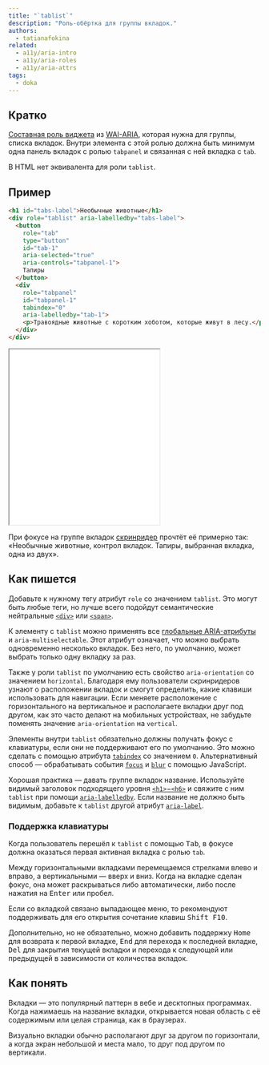 ```yaml
---
title: "`tablist`"
description: "Роль-обёртка для группы вкладок."
authors:
  - tatianafokina
related:
  - a11y/aria-intro
  - a11y/aria-roles
  - a11y/aria-attrs
tags:
  - doka
---
```


## Кратко

[Составная роль виджета](/a11y/aria-roles/#roli-vidzhetov) из [WAI-ARIA](/a11y/aria-intro/#specifikaciya), которая нужна для группы, списка вкладок. Внутри элемента с этой ролью должна быть минимум одна панель вкладок с ролью `tabpanel` и связанная с ней вкладка с `tab`.

В HTML нет эквивалента для роли `tablist`.

## Пример

```html
<h1 id="tabs-label">Необычные животные</h1>
<div role="tablist" aria-labelledby="tabs-label">
  <button
    role="tab"
    type="button"
    id="tab-1"
    aria-selected="true"
    aria-controls="tabpanel-1">
    Тапиры
  </button>
  <div
    role="tabpanel"
    id="tabpanel-1"
    tabindex="0"
    aria-labelledby="tab-1">
    <p>Травоядные животные с коротким хоботом, которые живут в лесу.</p>
  </div>
</div>
```

<iframe title="<div> с ролью tablist" src="demos/tablist/" height="350"></iframe>

При фокусе на группе вкладок [скринридер](/a11y/screenreaders/) прочтёт её примерно так: «Необычные животные, контрол вкладок. Тапиры, выбранная вкладка, одна из двух».

## Как пишется

Добавьте к нужному тегу атрибут `role` со значением `tablist`. Это могут быть любые теги, но лучше всего подойдут семантические нейтральные [`<div>`](/html/div/) или [`<span>`](/html/span/).

К элементу с `tablist` можно применять все [глобальные ARIA-атрибуты](/a11y/aria-attrs/#globalnye-atributy) и `aria-multiselectable`. Этот атрибут означает, что можно выбрать одновременно несколько вкладок. Без него, по умолчанию, может выбрать только одну вкладку за раз.

Также у роли `tablist` по умолчанию есть свойство `aria-orientation` со значением `horizontal`. Благодаря ему пользователи скринридеров узнают о расположении вкладок и смогут определить, какие клавиши использовать для навигации. Если меняете расположение с горизонтального на вертикальное и располагаете вкладки друг под другом, как это часто делают на мобильных устройствах, не забудьте поменять значение `aria-orientation` на `vertical`.

Элементы внутри `tablist` обязательно должны получать фокус с клавиатуры, если они не поддерживают его по умолчанию. Это можно сделать с помощью атрибута [`tabindex`](/html/global-attrs/#tabindex) со значением `0`. Альтернативный способ — обрабатывать события [`focus`](/js/element-focus/) и [`blur`](/js/element-blur/) с помощью JavaScript.

Хорошая практика — давать группе вкладок название. Используйте видимый заголовок подходящего уровня [`<h1>`−`<h6>`](/html/h1-h6/) и свяжите с ним `tablist` при помощи [`aria-labelledby`](/a11y/aria-labelledby/). Если название не должно быть видимым, добавьте к `tablist` другой атрибут [`aria-label`](/a11y/aria-label/).

### Поддержка клавиатуры

Когда пользователь перешёл к `tablist` с помощью <kbd>Tab</kbd>, в фокусе должна оказаться первая активная вкладка с ролью `tab`.

Между горизонтальными вкладками перемещаемся стрелками влево и вправо, а вертикальными — вверх и вниз. Когда на вкладке сделан фокус, она может раскрываться либо автоматически, либо после нажатия на <kbd>Enter</kbd> или пробел.

Если со вкладкой связано выпадающее меню, то рекомендуют поддерживать для его открытия сочетание клавиш <kbd>Shift F10</kbd>.

Дополнительно, но не обязательно, можно добавить поддержку <kbd>Home</kbd> для возврата к первой вкладке, <kbd>End</kbd> для перехода к последней вкладке, <kbd>Del</kbd> для закрытия текущей вкладки и перехода к следующей или предыдущей в зависимости от количества вкладок.

## Как понять

Вкладки — это популярный паттерн в вебе и десктопных программах. Когда нажимаешь на название вкладки, открывается новая область с её содержимым или целая страница, как в браузерах.

Визуально вкладки обычно располагают друг за другом по горизонтали, а когда экран небольшой и места мало, то друг под другом по вертикали.
